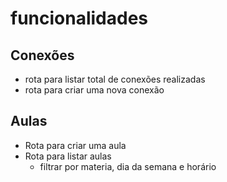 # funcionalidades

## Conexões

- rota para listar total de conexões realizadas
- rota para criar uma nova conexão

## Aulas

- Rota para criar uma aula
- Rota para listar aulas
  - filtrar por materia, dia da semana e horário
